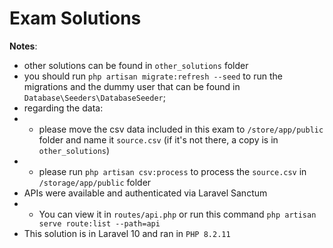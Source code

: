# Exam Solutions

**Notes**:
- other solutions can be found in `other_solutions` folder
- you should run `php artisan migrate:refresh --seed` to run the migrations and the dummy user that can be found in `Database\Seeders\DatabaseSeeder`;
- regarding the data:
- - please move the csv data included in this exam to `/store/app/public` folder and name it `source.csv` (if it's not there, a copy is in `other_solutions`)
- - please run `php artisan csv:process` to process the `source.csv` in `/storage/app/public` folder
- APIs were available and authenticated via Laravel Sanctum
- - You can view it in `routes/api.php` or run this command `php artisan serve route:list --path=api`
- This solution is in Laravel 10 and ran in `PHP 8.2.11`

